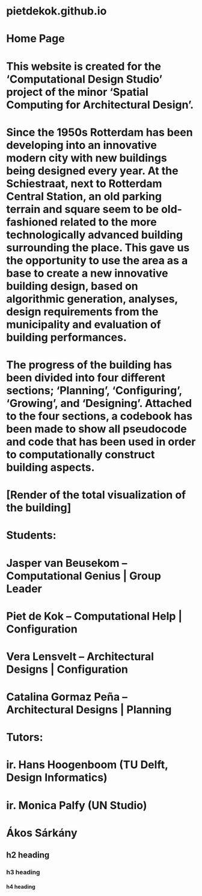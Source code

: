 # pietdekok.github.io
# Home Page
# This website is created for the ‘Computational Design Studio’ project of the minor ‘Spatial Computing for Architectural Design’. 
# Since the 1950s Rotterdam has been developing into an innovative modern city with new buildings being designed every year. At the Schiestraat, next to Rotterdam Central Station, an old parking terrain and square seem to be old-fashioned related to the more technologically advanced building surrounding the place. This gave us the opportunity to use the area as a base to create a new innovative building design, based on algorithmic generation, analyses, design requirements from the municipality and evaluation of building performances.
# The progress of the building has been divided into four different sections; ‘Planning’, ‘Configuring’, ‘Growing’, and ‘Designing’. Attached to the four sections, a codebook has been made to show all pseudocode and code that has been used in order to computationally construct building aspects.
# [Render of the total visualization of the building]
# Students:
# Jasper van Beusekom – Computational Genius | Group Leader
# Piet de Kok – Computational Help  | Configuration
# Vera Lensvelt – Architectural Designs | Configuration
# Catalina Gormaz Peña – Architectural Designs | Planning
# Tutors:
# ir. Hans Hoogenboom (TU Delft, Design Informatics)
# ir. Monica Palfy (UN Studio)
# Ákos Sárkány

## h2 heading
### h3 heading
#### h4 heading
